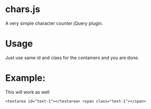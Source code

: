 chars.js
========

A very simple character counter jQuery plugin.


Usage
========
Just use same id and class for the containers and you are done.

Example:
========
This will work as well

`<textarea id="text-1"></textarea>
<span class="text-1"></span>`

